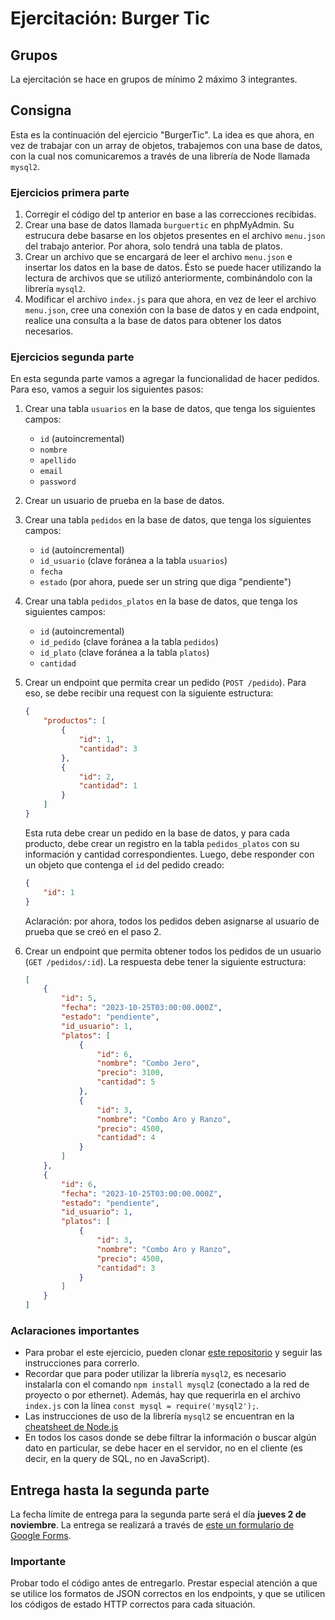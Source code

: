 # Ejercitación: Burger Tic

## Grupos

La ejercitación se hace en grupos de mínimo 2 máximo 3 integrantes.

## Consigna

Esta es la continuación del ejercicio "BurgerTic". La idea es que ahora, en vez de trabajar con un array de objetos, trabajemos con una base de datos, con la cual nos comunicaremos a través de una librería de Node llamada `mysql2`.

### Ejercicios primera parte

1. Corregir el código del tp anterior en base a las correcciones recibidas.
2. Crear una base de datos llamada `burguertic` en phpMyAdmin. Su estrucura debe basarse en los objetos presentes en el archivo `menu.json` del trabajo anterior. Por ahora, solo tendrá una tabla de platos.
3. Crear un archivo que se encargará de leer el archivo `menu.json` e insertar los datos en la base de datos. Ésto se puede hacer utilizando la lectura de archivos que se utilizó anteriormente, combinándolo con la librería `mysql2`.
4. Modificar el archivo `index.js` para que ahora, en vez de leer el archivo `menu.json`, cree una conexión con la base de datos y en cada endpoint, realice una consulta a la base de datos para obtener los datos necesarios.

### Ejercicios segunda parte

En esta segunda parte vamos a agregar la funcionalidad de hacer pedidos. Para eso, vamos a seguir los siguientes pasos:

1. Crear una tabla `usuarios` en la base de datos, que tenga los siguientes campos:

    - `id` (autoincremental)
    - `nombre`
    - `apellido`
    - `email`
    - `password`

2. Crear un usuario de prueba en la base de datos.
3. Crear una tabla `pedidos` en la base de datos, que tenga los siguientes campos:
    - `id` (autoincremental)
    - `id_usuario` (clave foránea a la tabla `usuarios`)
    - `fecha`
    - `estado` (por ahora, puede ser un string que diga "pendiente")
4. Crear una tabla `pedidos_platos` en la base de datos, que tenga los siguientes campos:
    - `id` (autoincremental)
    - `id_pedido` (clave foránea a la tabla `pedidos`)
    - `id_plato` (clave foránea a la tabla `platos`)
    - `cantidad`
5. Crear un endpoint que permita crear un pedido (`POST /pedido`). Para eso, se debe recibir una request con la siguiente estructura:

    ```json
    {
        "productos": [
            {
                "id": 1,
                "cantidad": 3
            },
            {
                "id": 2,
                "cantidad": 1
            }
        ]
    }
    ```

    Esta ruta debe crear un pedido en la base de datos, y para cada producto, debe crear un registro en la tabla `pedidos_platos` con su información y cantidad correspondientes. Luego, debe responder con un objeto que contenga el `id` del pedido creado:

    ```json
    {
        "id": 1
    }
    ```

    Aclaración: por ahora, todos los pedidos deben asignarse al usuario de prueba que se creó en el paso 2.

6. Crear un endpoint que permita obtener todos los pedidos de un usuario (`GET /pedidos/:id`). La respuesta debe tener la siguiente estructura:

    ```json
    [
        {
            "id": 5,
            "fecha": "2023-10-25T03:00:00.000Z",
            "estado": "pendiente",
            "id_usuario": 1,
            "platos": [
                {
                    "id": 6,
                    "nombre": "Combo Jero",
                    "precio": 3100,
                    "cantidad": 5
                },
                {
                    "id": 3,
                    "nombre": "Combo Aro y Ranzo",
                    "precio": 4500,
                    "cantidad": 4
                }
            ]
        },
        {
            "id": 6,
            "fecha": "2023-10-25T03:00:00.000Z",
            "estado": "pendiente",
            "id_usuario": 1,
            "platos": [
                {
                    "id": 3,
                    "nombre": "Combo Aro y Ranzo",
                    "precio": 4500,
                    "cantidad": 3
                }
            ]
        }
    ]
    ```

### Aclaraciones importantes

- Para probar el este ejercicio, pueden clonar [este repositorio](https://github.com/nachovigilante/burgertic) y seguir las instrucciones para correrlo.
- Recordar que para poder utilizar la librería `mysql2`, es necesario instalarla con el comando `npm install mysql2` (conectado a la red de proyecto o por ethernet). Además, hay que requerirla en el archivo `index.js` con la línea `const mysql = require('mysql2');`.
- Las instrucciones de uso de la librería `mysql2` se encuentran en la [cheatsheet de Node.js](https://cheatsheets-nachovigilante.vercel.app/cheatsheet/node)
- En todos los casos donde se debe filtrar la información o buscar algún dato en particular, se debe hacer en el servidor, no en el cliente (es decir, en la query de SQL, no en JavaScript).

## Entrega hasta la segunda parte

La fecha límite de entrega para la segunda parte será el día **jueves 2 de noviembre**. La entrega se realizará a través de [este un formulario de Google Forms](https://forms.gle/U9XExKZAJCsJWKBk6).

### Importante

Probar todo el código antes de entregarlo. Prestar especial atención a que se utilice los formatos de JSON correctos en los endpoints, y que se utilicen los códigos de estado HTTP correctos para cada situación.
